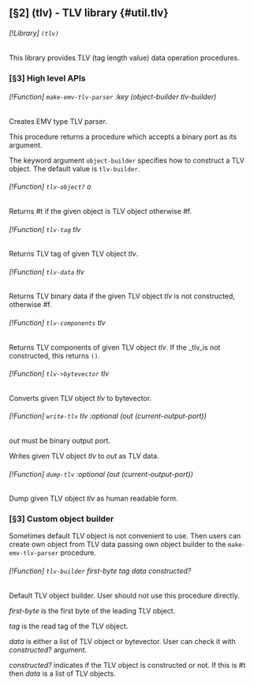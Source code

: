 [§2] (tlv) - TLV library {#util.tlv}
-------------

###### [!Library] `(tlv)` 

This library provides TLV (tag length value) data operation procedures.


### [§3] High level APIs

###### [!Function] `make-emv-tlv-parser`  _:key_ _(object-builder_ _tlv-builder)_

Creates EMV type TLV parser.

This procedure returns a procedure which accepts a binary port as its argument.

The keyword argument `object-builder` specifies how to construct a TLV
object. The default value is `tlv-builder`.


###### [!Function] `tlv-object?`  _o_

Returns #t if the given object is TLV object otherwise #f.

###### [!Function] `tlv-tag`  _tlv_

Returns TLV tag of given TLV object _tlv_.

###### [!Function] `tlv-data`  _tlv_

Returns TLV binary data if the given TLV object _tlv_ is not
constructed, otherwise #f.

###### [!Function] `tlv-components`  _tlv_

Returns TLV components of given TLV object _tlv_. If the _tlv_is not constructed, this returns `()`.

###### [!Function] `tlv->bytevector`  _tlv_

Converts given TLV object _tlv_ to bytevector.

###### [!Function] `write-tlv`  _tlv_ _:optional_ _(out_ _(current-output-port))_

_out_ must be binary output port.

Writes given TLV object _tlv_ to _out_ as TLV data.


###### [!Function] `dump-tlv`  _:optional_ _(out_ _(current-output-port))_

Dump given TLV object _tlv_ as human readable form.

### [§3] Custom object builder

Sometimes default TLV object is not convenient to use. Then users can create
own object from TLV data passing own object builder to the
`make-emv-tlv-parser` procedure.

###### [!Function] `tlv-builder`  _first-byte_ _tag_ _data_ _constructed?_

Default TLV object builder. User should not use this procedure directly.

_first-byte_ is the first byte of the leading TLV object.

_tag_ is the read tag of the TLV object.

_data_ is either a list of TLV object or bytevector. User can check it with
_constructed?_ argument.

_constructed?_ indicates if the TLV object is constructed or not. If this is
#t then _data_ is a list of TLV objects.


